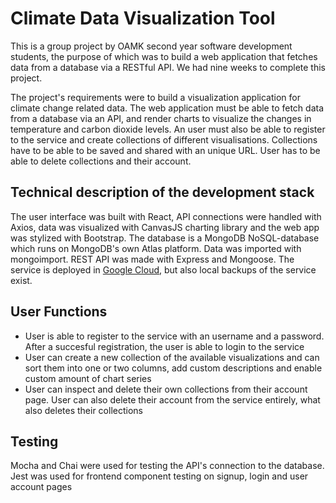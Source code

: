 # Climate Data Visualization Tool

This is a group project by OAMK second year software development students, the purpose of which was to build a web application that fetches data from a database via a RESTful API. We had nine weeks to complete this project.

The project's requirements were to build a visualization application for climate change related data. The web application must be able to fetch data from a database via an API, and render charts to visualize the changes in temperature and carbon dioxide levels. An user must also be able to register to the service and create collections of different visualisations. Collections have to be able to be saved and shared with an unique URL. User has to be able to delete collections and their account.


## Technical description of the development stack

The user interface was built with React, API connections were handled with Axios, data was visualized with CanvasJS charting library and the web app was stylized with Bootstrap.
The database is a MongoDB NoSQL-database which runs on MongoDB's own Atlas platform.
Data was imported with mongoimport. REST API was made with Express and Mongoose.
The service is deployed in [Google Cloud](https://group11weatherdata.ew.r.appspot.com/), but also local backups of the service exist.

## User Functions

- User is able to register to the service with an username and a password. After a succesful registration, the user is able to login to the service
- User can create a new collection of the available visualizations and can sort them into one or two columns, add custom descriptions and enable custom amount of chart series
- User can inspect and delete their own collections from their account page. User can also delete their account from the service entirely, what also deletes their collections

## Testing

Mocha and Chai were used for testing the API's connection to the database. Jest was used for frontend component testing on signup, login and user account pages
